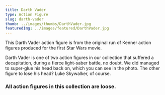 ```yaml
---
title: Darth Vader
type: Action Figure
slug: darth-vader
thumb: ../images/thumbs/DarthVader.jpg
featuredImg: ../images/featured/DarthVader.jpg
---
```


This Darth Vader action figure is from the original run of Kenner action figures produced for the first Star Wars movie. 

Darth Vader is one of two action figures in our collection that suffered a decapitation, during a fierce light-saber battle, no doubt.  We did managed to super-glue his head back on, which you can see in the photo.  The other figure to lose his head? Luke Skywalker, of course.

### All action figures in this collection are loose.